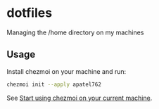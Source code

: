# dotfiles

Managing the /home directory on my machines

## Usage

Install chezmoi on your machine and run:

```bash
chezmoi init --apply apatel762
```

See [Start using chezmoi on your current machine](https://www.chezmoi.io/quick-start/#start-using-chezmoi-on-your-current-machine).
